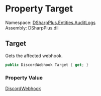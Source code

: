 # Property Target

Namespace: [DSharpPlus.Entities.AuditLogs](DSharpPlus.Entities.AuditLogs.md)  
Assembly: DSharpPlus.dll

## <a id="DSharpPlus_Entities_AuditLogs_DiscordAuditLogWebhookEntry_Target"></a>Target

Gets the affected webhook.

```csharp
public DiscordWebhook Target { get; }
```

### Property Value

[DiscordWebhook](DSharpPlus.Entities.DiscordWebhook.md)


